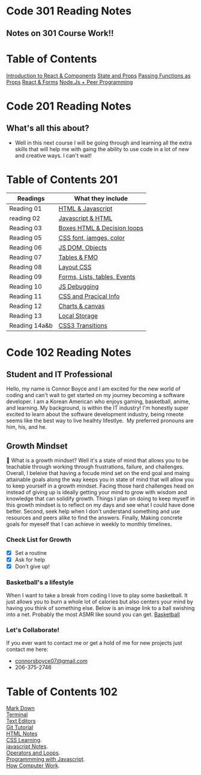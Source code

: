 # Code 301 Reading Notes

## Notes on 301 Course Work!!

# Table of Contents
[Introduction to React & Components](301-class-01.md)
[State and Props](301-class-02.md)
[Passing Functions as Props](301-classv-03.md)
[React & Forms](301-class-04.md)
[Node.Js + Peer Programming](301-class-06.md)

# Code 201 Reading Notes

## What's all this about? 
- Well in this next course I will be going through and learning all the extra skills that will help me with gaing the ability to use code in a lot of new and creative ways. I can't wait!

# Table of Contents 201
| Readings     |  What they include
| -----------  | ----------- |
| Reading 01   | [HTML & Javascript](class-01.md)       |
| reading 02   | [Javascript & HTML](class-02.md)        |
| Reading 03   | [Boxes HTML & Decision loops](class-03.md)       | Reading 04   | [JQuery & HTML Lines variables](class-04.md)
| Reading 05   | [CSS font, iamges, color](class-05.md)       |
| Reading 06  | [JS DOM, Objects](class-06.md)        |
| Reading 07  | [Tables & FMO](class-07.md)    |
| Reading 08  | [Layout CSS](class-08.md)      |
| Reading 09  | [Forms, Lists, tables, Events](class-09.md)   |
| Reading 10  | [JS Debugging](class-10.md)    |
| Reading 11  | [CSS and Pracical Info](class-11.md)  |
| Reading 12   | [Charts & canvas](class-12.md)   |
| Reading 13  |  [Local Storage](class-13.md)     |
| Reading 14a&b | [CSS3 Transitions](class-14a&b.md)   |
# Code 102 Reading Notes

## Student and IT Professional

  Hello, my name is Connor Boyce and I am excited for the new world of coding and can't wait to get started on my journey becoming a software developer. I am a Korean American who enjoys gaming, basketball, anime, and learning. My background, is within the IT industry! I'm honestly super excited to learn about the software development industry, being rmeote seems like the best way to live healhty lifestlye.  My preferred pronouns are him, his, and he.

## Growth Mindset

💯 What is a growth mindset? Well it's a state of mind that allows you to be teachable through working through frustrations, failure, and challenges. Overall, I beleive that having a focude mind set on the end goal and maing attainable goals along the way keeps you in state of mind that will allow you to keep yourself in a growth mindset. Facing those hard challenges head on instead of giving up is ideally getting your mind to grow with wisdom and knowledge that can solidify growth. Things I plan on doing to keep myself in this growth mindset is to reflect on my days and see what I could have done better. Second, seek help when I don't understand something and use resources and peers alike to find the answers. Finally, Making concrete goals for myeself that I can achieve in weekly to monthly timelines.

### Check List for Growth

- [x] Set a routine
- [x] Ask for help
- [x] Don't give up!  

### Basketball's a lifestyle
When I want to take a break from coding I love to play some basketball. It just allows you to burn a whole lot of calories but also centers your mind by having you think of something else. Below is an image link to a ball swishing into a net. Probably the most ASMR like sound you can get. 
[Basketball](https://images.unsplash.com/photo-1546519638-68e109498ffc?ixid=MXwxMjA3fDB8MHxwaG90by1wYWdlfHx8fGVufDB8fHw%3D&ixlib=rb-1.2.1&auto=format&fit=crop&w=2267&q=80)

### Let's Collaborate! 

If you ever want to contact me or get a hold of me for new projects just contact me here: 
- connorsboyce07@gmail.com 
- 206-375-2746

# Table of Contents 102

[Mark Down](learning_markdown.md)   
[Terminal](terminal_cheatsheet.md)   
[Text Editors](text_editors.md)  
[Git Tutorial](git_tutorial.md)  
[HTML Notes](html.md)  
[CSS Learning](css.md).    
[javascript Notes](javascript.md).  
[Operators and Loops](operators_loops.md).   
[Programmming with Javascript](programming_with_javascript.md).  
[How Computer Work](how_computers_work.md). 

